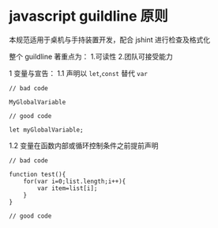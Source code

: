 # javascript guildline 原则

本规范适用于桌机与手持装置开发，配合 jshint 进行检查及格式化



整个 guildline 著重点为：
1.可读性
2.团队可接受能力


1 变量与宣告：
1.1 声明以 `let`,`const` 替代 `var`

```
// bad code

MyGlobalVariable

// good code

let myGlobalVariable;

```  

1.2 变量在函数内部或循环控制条件之前提前声明

```
// bad code

function test(){
    for(var i=0;list.length;i++){
        var item=list[i];
    }
}

// good code

```
